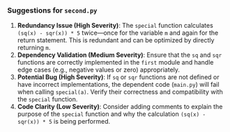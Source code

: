 ### Suggestions for `second.py`

1. **Redundancy Issue (High Severity)**: The `special` function calculates `(sq(x) - sqr(x)) * 5` twice—once for the variable `m` and again for the return statement. This is redundant and can be optimized by directly returning `m`.
2. **Dependency Validation (Medium Severity)**: Ensure that the `sq` and `sqr` functions are correctly implemented in the `first` module and handle edge cases (e.g., negative values or zero) appropriately.
3. **Potential Bug (High Severity)**: If `sq` or `sqr` functions are not defined or have incorrect implementations, the dependent code (`main.py`) will fail when calling `special(a)`. Verify their correctness and compatibility with the `special` function.
4. **Code Clarity (Low Severity)**: Consider adding comments to explain the purpose of the `special` function and why the calculation `(sq(x) - sqr(x)) * 5` is being performed.

